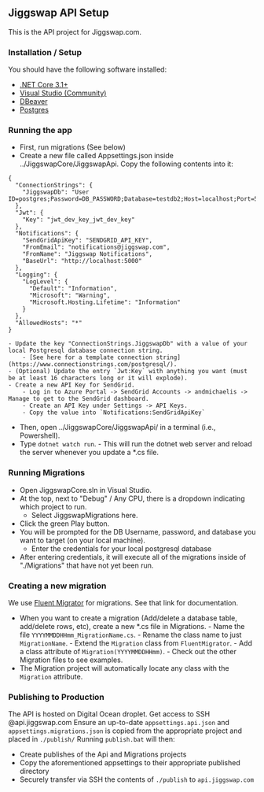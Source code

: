 ## Jiggswap API Setup

This is the API project for Jiggswap.com.

### Installation / Setup

You should have the following software installed:

- [.NET Core 3.1+](https://dotnet.microsoft.com/download)
- [Visual Studio (Community)](https://visualstudio.microsoft.com/vs/)
- [DBeaver](https://dbeaver.io/download/)
- [Postgres](https://www.postgresql.org/download/)

### Running the app

- First, run migrations (See below)
- Create a new file called Appsettings.json inside ../JiggswapCore/JiggswapApi. Copy the following contents into it:

```
{
  "ConnectionStrings": {
    "JiggswapDb": "User ID=postgres;Password=DB_PASSWORD;Database=testdb2;Host=localhost;Port=5432"
  },
  "Jwt": {
    "Key": "jwt_dev_key_jwt_dev_key"
  },
  "Notifications": {
    "SendGridApiKey": "SENDGRID_API_KEY",
    "FromEmail": "notifications@jiggswap.com",
    "FromName": "Jiggswap Notifications",
    "BaseUrl": "http://localhost:5000"
  },
  "Logging": {
    "LogLevel": {
      "Default": "Information",
      "Microsoft": "Warning",
      "Microsoft.Hosting.Lifetime": "Information"
    }
  },
  "AllowedHosts": "*"
}
```

    - Update the key "ConnectionStrings.JiggswapDb" with a value of your local Postgresql database connection string.
        - [See here for a template connection string](https://www.connectionstrings.com/postgresql/).
    - (Optional) Update the entry `Jwt:Key` with anything you want (must be at least 16 characters long or it will explode).
    - Create a new API Key for SendGrid.
        - Log in to Azure Portal -> SendGrid Accounts -> andmichaelis -> Manage to get to the SendGrid dashboard.
        - Create an API Key under Settings -> API Keys.
        - Copy the value into `Notifications:SendGridApiKey`

- Then, open ../JiggswapCore/JiggswapApi/ in a terminal (i.e., Powershell).
- Type `dotnet watch run`. - This will run the dotnet web server and reload the server whenever you update a \*.cs file.

### Running Migrations

- Open JiggswapCore.sln in Visual Studio.
- At the top, next to "Debug" / Any CPU, there is a dropdown indicating which project to run.
  - Select JiggswapMigrations here.
- Click the green Play button.
- You will be prompted for the DB Username, password, and database you want to target (on your local machine).
  - Enter the credentials for your local postgresql database
- After entering credentials, it will execute all of the migrations inside of "./Migrations" that have not yet been run.

### Creating a new migration

We use [Fluent Migrator](https://fluentmigrator.github.io/) for migrations. See that link for documentation.

- When you want to create a migration (Add/delete a database table, add/delete rows, etc), create a new \*.cs file in Migrations. - Name the file `YYYYMMDDHHmm_MigrationName.cs`. - Rename the class name to just `MigrationName`. - Extend the `Migration` class from `FluentMigrator`. - Add a class attribute of `Migration(YYYYMMDDHHmm)`. - Check out the other Migration files to see examples.
- The Migration project will automatically locate any class with the `Migration` attribute.

### Publishing to Production

The API is hosted on Digital Ocean droplet. Get access to SSH @api.jiggswap.com
Ensure an up-to-date `appsettings.api.json` and `appsettings.migrations.json` is copied from the appropriate project and placed in `./publish/`
Running `publish.bat` will then:

- Create publishes of the Api and Migrations projects
- Copy the aforementioned appsettings to their appropriate published directory
- Securely transfer via SSH the contents of `./publish` to `api.jiggswap.com`

